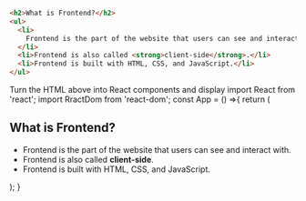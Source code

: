 ```html
<h2>What is Frontend?</h2>
<ul>
  <li>
    Frontend is the part of the website that users can see and interact with.
  </li>
  <li>Frontend is also called <strong>client-side</strong>.</li>
  <li>Frontend is built with HTML, CSS, and JavaScript.</li>
</ul>
```

Turn the HTML above into React components and display
import React from 'react';
import RractDom from 'react-dom';
const App = () =>{
  return (
    <div>
      <h2>What is Frontend?</h2>
      <ul>
        <li>
          Frontend is the part of the website that users can see and interact with.
        </li>
        <li>Frontend is also called <strong>client-side</strong>.</li>
        <li>Frontend is built with HTML, CSS, and JavaScript.</li>
      </ul>
    </div>
  );
}